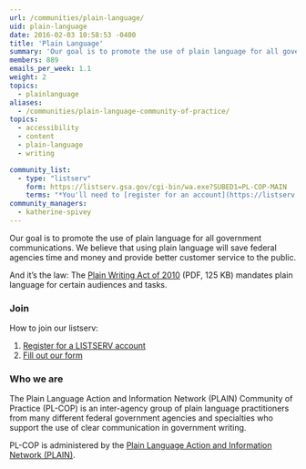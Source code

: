 ```yaml
---
url: /communities/plain-language/
uid: plain-language
date: 2016-02-03 10:58:53 -0400
title: 'Plain Language'
summary: 'Our goal is to promote the use of plain language for all government communications.'
members: 889
emails_per_week: 1.1
weight: 2
topics:
  - plainlanguage
aliases:
  - /communities/plain-language-community-of-practice/
topics:
  - accessibility
  - content
  - plain-language
  - writing

community_list:
  - type: "listserv"
    form: https://listserv.gsa.gov/cgi-bin/wa.exe?SUBED1=PL-COP-MAIN
    terms: "*You'll need to [register for an account](https://listserv.gsa.gov/cgi-bin/wa.exe?GETPW1=SUBED1%3DPL-COP-MAIN&X=&Y=) before filling out our form. Anyone with a .gov or .mil email address is eligible to join."
community_managers:
  - katherine-spivey
---
```


Our goal is to promote the use of plain language for all government communications. We believe that using plain language will save federal agencies time and money and provide better customer service to the public.

And it’s the law: The [Plain Writing Act of 2010](https://www.gpo.gov/fdsys/pkg/PLAW-111publ274/pdf/PLAW-111publ274.pdf) (PDF, 125 KB) mandates plain language for certain audiences and tasks.

### Join

How to join our listserv:

1. [Register for a LISTSERV account](https://listserv.gsa.gov/cgi-bin/wa.exe?GETPW1=SUBED1%3DPL-COP-MAIN&X=&Y=)
2. [Fill out our form](https://listserv.gsa.gov/cgi-bin/wa.exe?SUBED1=PL-COP-MAIN)


### Who we are

The Plain Language Action and Information Network (PLAIN) Community of Practice (PL-COP) is an inter-agency group of plain language practitioners from many different federal government agencies and specialties who support the use of clear communication in government writing.

PL-COP is administered by the [Plain Language Action and Information Network (PLAIN)](http://www.plainlanguage.gov/).
